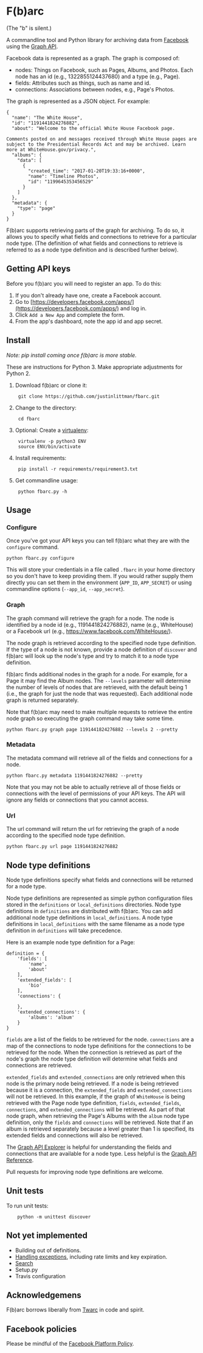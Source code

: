 # F(b)arc

(The "b" is silent.)

A commandline tool and Python library for archiving data from [Facebook](https://www.facebook.com/) using the [Graph API](https://developers.facebook.com/docs/graph-api).

Facebook data is represented as a graph. The graph is composed of:

* nodes:  Things on Facebook, such as Pages, Albums, and Photos. Each node has an id (e.g., 1322855124437680)
and a type (e.g., Page).
* fields:  Attributes such as things, such as name and id.
* connections:  Associations between nodes, e.g., Page's Photos.

The graph is represented as a JSON object. For example:

    {
      "name": "The White House",
      "id": "1191441824276882",
      "about": "Welcome to the official White House Facebook page.
    
    Comments posted on and messages received through White House pages are subject to the Presidential Records Act and may be archived. Learn more at WhiteHouse.gov/privacy.",
      "albums": {
        "data": [
          {
            "created_time": "2017-01-20T19:33:16+0000",
            "name": "Timeline Photos",
            "id": "1199645353456529"
          }
        ]
      },
      "metadata": {
        "type": "page"
      }          
    }

F(b)arc supports retrieving parts of the graph for archiving. To do so, it allows you to specify what fields
and connections to retrieve for a particular node type. (The definition of what fields and connections to
retrieve is referred to as a node type definition and is described further below).

## Getting API keys
Before you f(b)arc you will need to register an app. To do this:

1. If you don't already have one, create a Facebook account.
2. Go to [https://developers.facebook.com/apps/](https://developers.facebook.com/apps/) and log in.
3. Click `Add a New App` and complete the form.
4. From the app's dashboard, note the app id and app secret.

## Install

_Note: pip install coming once f(b)arc is more stable._

These are instructions for Python 3. Make appropriate adjustments for Python 2.

1. Download f(b)arc or clone it:

        git clone https://github.com/justinlittman/fbarc.git

2. Change to the directory:

        cd fbarc
        
3. Optional: Create a [virtualenv](https://virtualenv.pypa.io/en/stable/):

        virtualenv -p python3 ENV
        source ENV/bin/activate
        
4. Install requirements:

        pip install -r requirements/requirement3.txt
        
5. Get commandline usage:

        python fbarc.py -h

## Usage

### Configure
Once you've got your API keys you can tell f(b)arc what they are with the
`configure` command.

    python fbarc.py configure

This will store your credentials in a file called `.fbarc` in your home
directory so you don't have to keep providing them. If you would rather supply
them directly you can set them in the environment (`APP_ID`, `APP_SECRET`) or using 
commandline options (`--app_id`, `--app_secret`).

### Graph
The graph command will retrieve the graph for a node. The node is identified by a node id (e.g., 1191441824276882),
name (e.g., WhiteHouse) or a Facebook url (e.g., https://www.facebook.com/WhiteHouse/).

The node graph is retrieved according to the specified node type definition. If the type of a node is not
known, provide a node definition of `discover` and f(b)arc will look up the node's type and
try to match it to a node type definition.

f(b)arc finds additional nodes in the graph for a node. For example, for a Page it may find the
Album nodes. The `--levels` parameter will determine the number of levels of nodes that are retrieved,
with the default being 1 (i.e., the graph for just the node that was requested). Each additional node
graph is returned separately.

Note that f(b)arc may need to make multiple requests to retrieve the entire node graph so executing the
graph command may take some time.

    python fbarc.py graph page 1191441824276882 --levels 2 --pretty

### Metadata
The metadata command will retrieve all of the fields and connections for a node.

    python fbarc.py metadata 1191441824276882 --pretty
    
Note that you may not be able to actually retrieve all of those fields or connections with the
level of permissions of your API keys. The API will ignore any fields or connections that you
cannot access.

### Url
The url command will return the url for retrieving the graph of a node according to the specified
node type definition.

    python fbarc.py url page 1191441824276882
    
## Node type definitions
Node type definitions specify what fields and connections will be returned for a node type.

Node type definitions are represented as simple python configuration files stored in the `definitions`
or `local_definitions` directories. Node type definitions in `definitions` are distributed with f(b)arc. 
You can add additional node type definitions in `local_definitions`. A node type definitions in `local_definitions`
with the same filename as a node type definition in `definitions` will take precedence.

Here is an example node type definition for a Page:

    definition = {
        'fields': [
            'name',
            'about'
        ],
        'extended_fields': [
            'bio'
        ],
        'connections': {
    
        },
        'extended_connections': {
            'albums': 'album'
        }
    }

`fields` are a list of the fields to be retrieved for the node. `connections` are a map of the
connections to node type definitions for the connections to be retrieved for the node. When
the connection is retrieved as part of the node's graph the node type definition will determine
what fields and connections are retrieved.

`extended_fields` and `extended_connections` are only retrieved when this node is the primary node
being retrieved. If a node is being retrieved because it is a connection, the `extended_fields` and
`extended_connections` will not be retrieved. In this example, if the graph of `WhiteHouse` is
being retrieved with the Page node type definition, `fields`, `extended_fields`, `connections`, and
`extended_connections` will be retrieved. As part of that node graph, when retrieving the Page's Albums
with the `album` node type definition, only the `fields` and `connections` will be retrieved. Note
that if an album is retrieved separately because a level greater than 1 is specified, its
extended fields and connections will also be retrieved.

The [Graph API Explorer](https://developers.facebook.com/tools/explorer) is helpful for understanding
the fields and connections that are available for a node type. Less helpful is the 
[Graph API Reference](https://developers.facebook.com/docs/graph-api/reference).

Pull requests for improving node type definitions are welcome.

## Unit tests

To run unit tests:

        python -m unittest discover


## Not yet implemented
* Building out of definitions.
* [Handling exceptions](https://developers.facebook.com/docs/graph-api/using-graph-api#errors), including rate limits and key expiration.
* [Search](https://developers.facebook.com/docs/graph-api/using-graph-api#search)
* Setup.py
* Travis configuration

## Acknowledgemens
F(b)arc borrows liberally from [Twarc](https://github.com/docnow/twarc) in code and spirit.

## Facebook policies
Please be mindful of the [Facebook Platform Policy](https://developers.facebook.com/policy/).